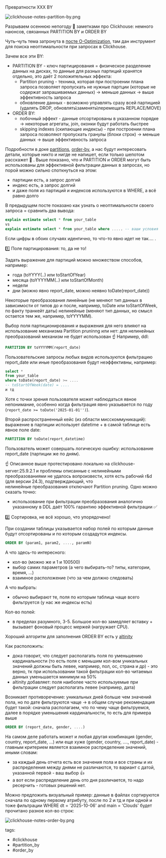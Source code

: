 Превратности ХХХ BY

![clickhouse-notes-partition-by.png](../img/clickhouse-notes-partition-by.png)

Разрываем осеннюю непогоду 🍁 заметками про Clickhouse: немного наюнсов, связанных PARTITION BY и ORDER BY

Чуть-чуть тема затронута в [посте О-Optimization](https://t.me/double_data/129), там дан инструмент для поиска 
неоптимальности при запросах в Clickhouse.

Зачем все эти BY:
- PARTITION BY - ключ партицирования = физическое разделение данных на дисках, то данные для
разных партиций хранятся отдельно, это даёт 2 положительных эффекта:
  - Partition pruning - техника, которая при построении плана запроса позволяет пропускать не нужные партции (которые не содержат запрашиваемых данных) -> меньше данных -> выше эффективность запроса
  - обновление данных - возможно управлять сразу всей партицией (удалять DROP, обновлять\заменять\перемещать REPLACE/MOVE) 
- ORDER BY:
  - побочный эффект - данные отсортированы в указанном порядке -> некоторые агрегаты, join, оконки будут работать быстрее
  - skipping indexes (скипающие индексы) - при построении плана запроса позволяют пропускать гранулы (блоки строк) -> меньше данных -> выше эффективность запроса

Подробности в доке [partitions](https://clickhouse.com/docs/ru/partitions), [order-by](https://clickhouse.com/docs/sql-reference/statements/select/order-by), а нас будут интересовать детали, которые никто и нигде не напишет, 
если только шепотом расскажет 🤫
.
Выше показано, что и PARTITION и ORDER могут быть использованы для эффективной фильтрации данных в запросах, но порой можно 
сильно споткнуться на этом:
- партиции есть, а запрос долгий
- индекс есть, а запрос долгий
- и даже поля из партиций и индексов используются в WHERE, а всё равно долго

В предыдущем посте показано как узнать о неоптимальности своего запроса = сравнить два вывода:
```sql
explain estimate select * from your_table
vs
explain estimate select * from your_table where ..... -- ваши условия
```

Если цифры в обоих случаях идентично, то что-то явно идет не так....
.

1️⃣ Поле партицирования: то, да не то!

Задать выражение для партиций можно множеством способов, например:
- года (toYYYY(..) или toStartOfYear)
- месяца (toYYYYMM(..) или toStartOfMonth)
- недели
- дни (можно явно report_date, можно неявно toDate(report_date))

Некоторые преобразования линейные (не меняют тип данных в зависимости от типов до и после, например, toDate или toStartOfWeek, по факту транкейт даты)
нелинейные (меняют тип данных, но смысл остается тем же, например, toYYYYMM).

Выбор поля партиционирования и выражения для него влияют на использование механизма Partition pruninng или нет: для нелинейных преобразований механизм не будет использован ☝️ 
Например, ddl:

```sql
PARTITION BY toYYYYMM(report_date)
```

Пользовательские запросы любых видов используются фильтрацию report_date или иные преобразования будут неэффективны, например:

```sql
select *
from your_table
where toDate(report_date) >= ....
-- toStartOfWeek(date) = ....
и тд
```

Хотя с точки зрения пользователя может наблюдаться явное непонимание, особенно когда фильтрация явно указывается по году (`report_date >= toDate('2025-01-01'')`).

Второй распространенный кейс (из области мисскоммуникаций): выражение в партиции использует datetime + в самой таблице есть явное поле date:

```sql
PARTITION BY toDate(report_datetime)
```

Пользователь может совершать логическую ошибку: использование report_date (партиции же по дням).

☝️ Описанное выше протестировано локально на clickhouse-server:25.9.2.1 и проблемы описанные с нелинейными преобразованиями не удалось вопроизвести, хотя есть рабочий r&d (для версии 24.3), подтверждающий, что  
нелинейные преобразования отключают Partition pruning. Одно можно сказать точно:
- использование при фильтрации преобразования аналогично указанному в DDL даёт 100% гарантию эффективной фильтрации ✅

2️⃣ Сортировка, не всё хорошо, что упорядочено!

При создании таблицы указывается набор полей по которым данные будут отсортированы и по которым создадутся индексы.

```sql
ORDER BY (param1, param2, ...., paramN)
```

А что здесь-то интересного:
- кол-во (можно же и 1 и 100500)
- выбор самих параметров (а чего выбирать-то? типы, категории, время, ...)
- взаимное расположение (что за чем должно следовать)

А что выбрать:
- обычно выбирают те, поля по которым таблица чаще всего фильтруется (у нас же индексы есть)

Кол-во полей:
- в пределах разумного, 3-5. Большое кол-во замедляет вставку + вызывает фоновый процесс мержей (нагружает CPU).

Хороший алгоритм для заполнения ORDER BY есть у [altinity](https://kb.altinity.com/engines/mergetree-table-engine-family/pick-keys/)

Как расположить:
- дока говорит, что следует располагать поля по уменьшению кардинальности (то есть поля с меньшим кол-вом уникальных значений должны быть левее, например, пол, ос, страна и др) - это верно, тк при использовании такой фильтрации кол-во читаемых данных уменьшается минимум на 50%
- altinity добавляет: поля наиболее часто используемые при фильтрации следует располагать левее (например, дата)

Возникает противоречение: уникальных дней больше чем значений пола, но по дате фильтруются чаще -> в общем случае рекомендация будет такой:
сначала располагаем, что по чему чаще фильтруемся, далее в порядке уменьшения кардинальности, то есть для примера выше

```sql
ORDER BY (report_date, gender, ....)
```

На самом деле работать может и любая другая комбинация (gender, country, report_date, ...) или еще хуже (gender, country, ...., report_date) - главным критерием является 
взаимное распределение значений, иными словам:
- за каждый день отчета есть все значения пола и все страны и их распределения между днями не различаются, то вариант с датой, указанной первой - ваш выбор 👍
- а вот если распределение день ото дня различается, то надо ресерчить - готовых решений нет.

Можно предложить визуальный пример: данные в файлах сортируются сначала по одному первому атрибуту, после по 2 и тд и при
одной и тоже фильтрации WHERE dt = '2025-10-06' and main = 'Clouds' будет прочитано разное кол-во строк:

![clickhouse-notes-order-by.png](../img/clickhouse-notes-order-by.png)

tags:
- #clickhouse
- #partition_by
- #order_by
